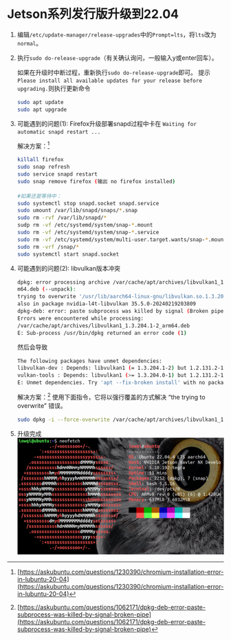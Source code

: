 # Jetson系列发行版升级到22.04

1. 编辑`/etc/update-manager/release-upgrades`中的`Prompt=lts`，将`lts`改为`normal`。
2. 执行`sudo do-release-upgrade`（有关确认询问，一般输入y或enter回车）。

    如果在升级时中断过程，重新执行`sudo do-release-upgrade`即可。
    提示`Please install all available updates for your release before upgrading.`则执行更新命令

    ```bash
    sudo apt update
    sudo apt upgrade
    ```

3. 可能遇到的问题(1): Firefox升级部署snapd过程中卡在 `Waiting for automatic snapd restart ...`

    解决方案：[^1]

    ```bash
    killall firefox
    sudo snap refresh
    sudo service snapd restart
    sudo snap remove firefox (输出 no firefox installed)

    #如果还是等待中：
    sudo systemctl stop snapd.socket snapd.service
    sudo umount /var/lib/snapd/snaps/*.snap
    sudo rm -rvf /var/lib/snapd/*
    sudp rm -vf /etc/systemd/system/snap-*.mount
    sudo rm -vf /etc/systemd/system/snap-*.service
    sudo rm -vf /etc/systemd/system/multi-user.target.wants/snap-*.mount
    sudo rm -vrf /snap/*
    sudo systemctl start snapd.socket
    ```

4. 可能遇到的问题(2): libvulkan版本冲突

    ```bash
    dpkg: error processing archive /var/cache/apt/archives/libvulkan1_1.3.204.1-2_ar
    m64.deb (--unpack):
    trying to overwrite '/usr/lib/aarch64-linux-gnu/libvulkan.so.1.3.204', which is
    also in package nvidia-l4t-libvulkan 35.5.0-20240219203809
    dpkg-deb: error: paste subprocess was killed by signal (Broken pipe)
    Errors were encountered while processing:
    /var/cache/apt/archives/libvulkan1_1.3.204.1-2_arm64.deb
    E: Sub-process /usr/bin/dpkg returned an error code (1)
    ```

    然后会导致

    ```bash
    The following packages have unmet dependencies:
    libvulkan-dev : Depends: libvulkan1 (= 1.3.204.1-2) but 1.2.131.2-1 is installed
    vulkan-tools : Depends: libvulkan1 (>= 1.3.204.0-1) but 1.2.131.2-1 is installed
    E: Unmet dependencies. Try 'apt --fix-broken install' with no packages (or specify a solution).
    ```

    解决方案：[^2]
    使用下面指令，它将以强行覆盖的方式解决 “the trying to overwrite” 错误。

    ```bash
    sudo dpkg -i --force-overwrite /var/cache/apt/archives/libvulkan1_1.3.204.1-2_arm64.deb
    ```

5. 升级完成
![1](../../static/img/Jetson系列发行版升级到22.04/1.png)

[^1]: [https://askubuntu.com/questions/1230390/chromium-installation-error-in-lubuntu-20-04](https://askubuntu.com/questions/1230390/chromium-installation-error-in-lubuntu-20-04)

[^2]: [https://askubuntu.com/questions/1062171/dpkg-deb-error-paste-subprocess-was-killed-by-signal-broken-pipe](https://askubuntu.com/questions/1062171/dpkg-deb-error-paste-subprocess-was-killed-by-signal-broken-pipe)
